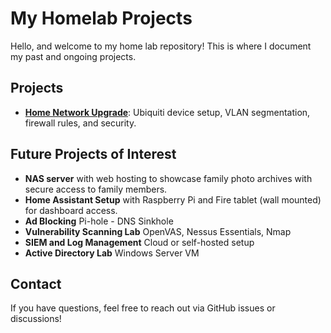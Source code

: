 # My Homelab Projects

Hello, and welcome to my home lab repository! This is where I document my past and ongoing projects.

## Projects
- **[Home Network Upgrade](Home_Network_Upgrade/)**: Ubiquiti device setup, VLAN segmentation, firewall rules, and security.

## Future Projects of Interest
- **NAS server** with web hosting to showcase family photo archives with secure access to family members.
- **Home Assistant Setup** with Raspberry Pi and Fire tablet (wall mounted) for dashboard access.
- **Ad Blocking** Pi-hole - DNS Sinkhole
- **Vulnerability Scanning Lab** OpenVAS, Nessus Essentials, Nmap
- **SIEM and Log Management** Cloud or self-hosted setup
- **Active Directory Lab** Windows Server VM 

## Contact
If you have questions, feel free to reach out via GitHub issues or discussions!
